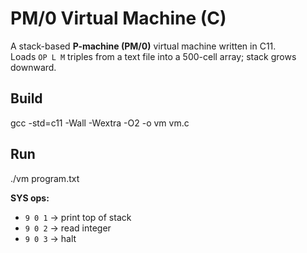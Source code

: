 # PM/0 Virtual Machine (C)

A stack-based **P-machine (PM/0)** virtual machine written in C11.  
Loads `OP L M` triples from a text file into a 500-cell array; stack grows downward.

## Build
gcc -std=c11 -Wall -Wextra -O2 -o vm vm.c

## Run
./vm program.txt

**SYS ops:**  
- `9 0 1` → print top of stack  
- `9 0 2` → read integer  
- `9 0 3` → halt
